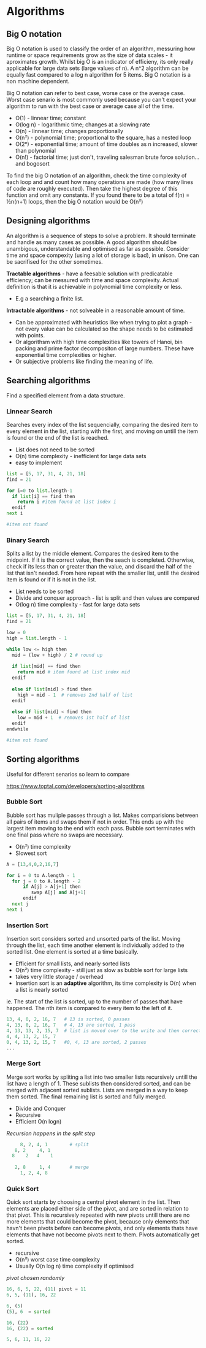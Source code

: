 # Algorithms

## Big O notation
Big O notation is used to classify the order of an algorithm, messuring how runtime or space requirements grow as the size of data scales - it aproximates growth. Whilst big O is an indicator of efficieny, its only really applicable for large data sets (large values of n). A n^2 algorithm can be equally fast compared to a log n algorithm for 5 items. Big O notation is a non machine dependent.

Big O notation can refer to best case, worse case or the average case. Worst case senario is most commonly used because you can't expect your algorithm to run with the best case or average case all of the time.

- O(1) - linnear time; constant
- O(log n) - logarithmic time; changes at a slowing rate
- O(n) - linnear time; changes proportionally 
- O(n²) - polynomial time; proportional to the square, has a nested loop
- O(2ⁿ) - exponential time; amount of time doubles as n increased, slower than polynomial
- O(n!) - factorial time; just don't, traveling salesman brute force solution... and bogosort

To find the big O notation of an algorithm, check the time complexity of each loop and and count how many operations are made (how many lines of code are roughly executed). Then take the highest degree of this function and omit any constants. If you found there to be a total of f(n) = ½n(n+1) loops, then the big O notation would be O(n²)

## Designing algorithms
An algorithm is a sequence of steps to solve a problem. It should terminate and handle as many cases as possible. A good algorithm should be unambigous, understandable and optimised as far as possible. Consider time and space compexity (using a lot of storage is bad), in unison. One can be sacrifised for the other sometimes.

**Tractable algorithms** - have a feesable solution with predicatable efficiency; can be messured with time and space complexity. Actual definition is that it is achievable in polynomial time complexity or less. 
- E.g a searching a finite list.

**Intractable algorithms** - not solveable in a reasonable amount of time. 
- Can be approximated with heuristics like when trying to plot a graph - not every value can be calculated so the shape needs to be estimated with points. 
- Or algorithsm with high time complexities like towers of Hanoi, bin packing and prime factor decompositon of large numbers. These have exponential time complexities or higher.
- Or subjective problems like finding the meaning of life.

## Searching algorithms
Find a specified element from a data structure.

### Linnear Search
Searches every index of the list sequencially, comparing the desired item to every element in the list, starting with the first, and moving on untill the item is found or the end of the list is reached.
- List does not need to be sorted
- O(n) time complexity - inefficient for large data sets
- easy to implement

```py
list = [5, 17, 31, 4, 21, 18]
find = 21

for i=0 to list.length-1 
  if list[i] == find then
    return i #item found at list index i
  endif
next i

#item not found
```

### Binary Search
Splits a list by the middle element. Compares the desired item to the midpoint. If it is the correct value, then the seach is completed. Otherwise, check if its less than or greater than the value, and discard the half of the list that isn't needed. From here repeat with the smaller list, untill the desired item is found or if it is not in the list.
- List needs to be sorted 
- Divide and conquer approach - list is split and then values are compared
- O(log n) time complexity - fast for large data sets

```py
list = [5, 17, 31, 4, 21, 18]
find = 21

low = 0
high = list.length - 1

while low <= high then
  mid = (low + high) / 2 # round up
  
  if list[mid] == find then
    return mid # item found at list index mid
  endif
  
  else if list[mid] > find then
    high = mid - 1  # removes 2nd half of list
  endif
  
  else if list[mid] < find then
    low = mid + 1  # removes 1st half of list
  endif
endwhile

#item not found
```

## Sorting algorithms
Useful for different senarios so learn to compare

https://www.toptal.com/developers/sorting-algorithms

### Bubble Sort
Bubble sort has muliple passes through a list. Makes comparisions between all pairs of items and swaps them if not in order. This ends up with the largest item moving to the end with each pass. Bubble sort terminates with one final pass where no swaps are necessary.
- O(n²) time complexity
- Slowest sort

```py
A = [13,4,0,2,16,7]

for i = 0 to A.length - 1
  for j = 0 to A.length - 2
      if A[j] > A[j+1] then
         swap A[j] and A[j+1]
      endif
  next j
next i
```

### Insertion Sort
Insertion sort considers sorted and unsorted parts of the list. Moving through the list, each time another element is individually added to the sorted list. One element is sorted at a time basically.
- Efficient for small lists, and nearly sorted lists
- O(n²) time complexity - still just as slow as bubble sort for large lists
- takes very little storage / overhead
- Insertion sort is an **adaptive** algorithm, its time complexity is O(n) when a list is nearly sorted

ie. The start of the list is sorted, up to the number of passes that have happened. The nth item is compared to every item to the left of it.

```py
13, 4, 0, 2, 16, 7   # 13 is sorted, 0 passes
4, 13, 0, 2, 16, 7   # 4, 13 are sorted, 1 pass
4, 13, 13, 2, 15, 7  # list is moved over to the write and then correct element is inserted at the end
4, 4, 13, 2, 15, 7
0, 4, 13, 2, 15, 7   #0, 4, 13 are sorted, 2 passes
...
```

### Merge Sort
Merge sort works by spliting a list into two smaller lists recursively untill the list have a length of 1. These sublists then considered sorted, and can be merged with adjacent sorted sublists. Lists are merged in a way to keep them sorted. The final remaining list is sorted and fully merged.
- Divide and Conquer
- Recursive
- Efficient O(n logn)

*Recursion happens in the split step*
```py
     8, 2, 4, 1        # split
   8, 2     4, 1
  8    2   4    1
   
   2, 8     1, 4       # merge
     1, 2, 4, 8
```

### Quick Sort
Quick sort starts by choosing a central pivot element in the list. Then elements are placed either side of the pivot, and are sorted in relation to that pivot. This is recursively repeated with new pivots untill there are no more elements that could become the pivot, because only elements that havn't been pivots before can become pivots, and only elements thats have elements that have not become pivots next to them. Pivots automatically get sorted.
- recursive
- O(n²) worst case time complexity
- Usually O(n log n) time complexity if optimised

*pivot chosen randomly*
```py
16, 6, 5, 22, (11) pivot = 11
6, 5, (11), 16, 22

6, (5)
(5), 6  = sorted

16, (22)
16, (22) = sorted

5, 6, 11, 16, 22
```
